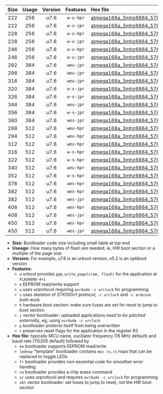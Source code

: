 |Size|Usage|Version|Features|Hex file|
|:-:|:-:|:-:|:-:|:--|
|222|256|u7.6|`w-u-hpr`|[atmega168a_3mhz6864_57600bps_ur.hex](https://raw.githubusercontent.com/stefanrueger/urboot/main//atmega168a_3mhz6864_57600bps_ur.hex)|
|222|256|u7.6|`w-u-jpr`|[atmega168a_3mhz6864_57600bps_ur_vbl.hex](https://raw.githubusercontent.com/stefanrueger/urboot/main//atmega168a_3mhz6864_57600bps_ur_vbl.hex)|
|228|256|u7.6|`w-u-hpr`|[atmega168a_3mhz6864_57600bps_lednop_ur.hex](https://raw.githubusercontent.com/stefanrueger/urboot/main//atmega168a_3mhz6864_57600bps_lednop_ur.hex)|
|228|256|u7.6|`w-u-jpr`|[atmega168a_3mhz6864_57600bps_lednop_ur_vbl.hex](https://raw.githubusercontent.com/stefanrueger/urboot/main//atmega168a_3mhz6864_57600bps_lednop_ur_vbl.hex)|
|246|256|u7.6|`w-u-hpr`|[atmega168a_3mhz6864_57600bps_lednop_fr_ur.hex](https://raw.githubusercontent.com/stefanrueger/urboot/main//atmega168a_3mhz6864_57600bps_lednop_fr_ur.hex)|
|246|256|u7.6|`w-u-jpr`|[atmega168a_3mhz6864_57600bps_lednop_fr_ur_vbl.hex](https://raw.githubusercontent.com/stefanrueger/urboot/main//atmega168a_3mhz6864_57600bps_lednop_fr_ur_vbl.hex)|
|292|384|u7.6|`weu-jpr`|[atmega168a_3mhz6864_57600bps_ee_ur_vbl.hex](https://raw.githubusercontent.com/stefanrueger/urboot/main//atmega168a_3mhz6864_57600bps_ee_ur_vbl.hex)|
|298|384|u7.6|`weu-jpr`|[atmega168a_3mhz6864_57600bps_ee_lednop_ur_vbl.hex](https://raw.githubusercontent.com/stefanrueger/urboot/main//atmega168a_3mhz6864_57600bps_ee_lednop_ur_vbl.hex)|
|316|384|u7.6|`weu-jpr`|[atmega168a_3mhz6864_57600bps_ee_lednop_fr_ur_vbl.hex](https://raw.githubusercontent.com/stefanrueger/urboot/main//atmega168a_3mhz6864_57600bps_ee_lednop_fr_ur_vbl.hex)|
|320|384|u7.6|`w-s-jpr`|[atmega168a_3mhz6864_57600bps_vbl.hex](https://raw.githubusercontent.com/stefanrueger/urboot/main//atmega168a_3mhz6864_57600bps_vbl.hex)|
|326|384|u7.6|`w-s-jpr`|[atmega168a_3mhz6864_57600bps_lednop_vbl.hex](https://raw.githubusercontent.com/stefanrueger/urboot/main//atmega168a_3mhz6864_57600bps_lednop_vbl.hex)|
|344|384|u7.6|`weu-jpr`|[atmega168a_3mhz6864_57600bps_ee_lednop_fr_ce_ur_vbl.hex](https://raw.githubusercontent.com/stefanrueger/urboot/main//atmega168a_3mhz6864_57600bps_ee_lednop_fr_ce_ur_vbl.hex)|
|356|384|u7.6|`w-s-jpr`|[atmega168a_3mhz6864_57600bps_lednop_fr_vbl.hex](https://raw.githubusercontent.com/stefanrueger/urboot/main//atmega168a_3mhz6864_57600bps_lednop_fr_vbl.hex)|
|380|384|u7.6|`wes-jpr`|[atmega168a_3mhz6864_57600bps_ee_vbl.hex](https://raw.githubusercontent.com/stefanrueger/urboot/main//atmega168a_3mhz6864_57600bps_ee_vbl.hex)|
|288|512|u7.6|`weu-hpr`|[atmega168a_3mhz6864_57600bps_ee_ur.hex](https://raw.githubusercontent.com/stefanrueger/urboot/main//atmega168a_3mhz6864_57600bps_ee_ur.hex)|
|294|512|u7.6|`weu-hpr`|[atmega168a_3mhz6864_57600bps_ee_lednop_ur.hex](https://raw.githubusercontent.com/stefanrueger/urboot/main//atmega168a_3mhz6864_57600bps_ee_lednop_ur.hex)|
|312|512|u7.6|`weu-hpr`|[atmega168a_3mhz6864_57600bps_ee_lednop_fr_ur.hex](https://raw.githubusercontent.com/stefanrueger/urboot/main//atmega168a_3mhz6864_57600bps_ee_lednop_fr_ur.hex)|
|316|512|u7.6|`w-s-hpr`|[atmega168a_3mhz6864_57600bps.hex](https://raw.githubusercontent.com/stefanrueger/urboot/main//atmega168a_3mhz6864_57600bps.hex)|
|322|512|u7.6|`w-s-hpr`|[atmega168a_3mhz6864_57600bps_lednop.hex](https://raw.githubusercontent.com/stefanrueger/urboot/main//atmega168a_3mhz6864_57600bps_lednop.hex)|
|340|512|u7.6|`weu-hpr`|[atmega168a_3mhz6864_57600bps_ee_lednop_fr_ce_ur.hex](https://raw.githubusercontent.com/stefanrueger/urboot/main//atmega168a_3mhz6864_57600bps_ee_lednop_fr_ce_ur.hex)|
|352|512|u7.6|`w-s-hpr`|[atmega168a_3mhz6864_57600bps_lednop_fr.hex](https://raw.githubusercontent.com/stefanrueger/urboot/main//atmega168a_3mhz6864_57600bps_lednop_fr.hex)|
|376|512|u7.6|`wes-hpr`|[atmega168a_3mhz6864_57600bps_ee.hex](https://raw.githubusercontent.com/stefanrueger/urboot/main//atmega168a_3mhz6864_57600bps_ee.hex)|
|382|512|u7.6|`wes-hpr`|[atmega168a_3mhz6864_57600bps_ee_lednop.hex](https://raw.githubusercontent.com/stefanrueger/urboot/main//atmega168a_3mhz6864_57600bps_ee_lednop.hex)|
|382|512|u7.6|`wes-jpr`|[atmega168a_3mhz6864_57600bps_ee_lednop_vbl.hex](https://raw.githubusercontent.com/stefanrueger/urboot/main//atmega168a_3mhz6864_57600bps_ee_lednop_vbl.hex)|
|408|512|u7.6|`wes-hpr`|[atmega168a_3mhz6864_57600bps_ee_lednop_fr.hex](https://raw.githubusercontent.com/stefanrueger/urboot/main//atmega168a_3mhz6864_57600bps_ee_lednop_fr.hex)|
|408|512|u7.6|`wes-jpr`|[atmega168a_3mhz6864_57600bps_ee_lednop_fr_vbl.hex](https://raw.githubusercontent.com/stefanrueger/urboot/main//atmega168a_3mhz6864_57600bps_ee_lednop_fr_vbl.hex)|
|450|512|u7.6|`wes-hpr`|[atmega168a_3mhz6864_57600bps_ee_lednop_fr_ce.hex](https://raw.githubusercontent.com/stefanrueger/urboot/main//atmega168a_3mhz6864_57600bps_ee_lednop_fr_ce.hex)|
|450|512|u7.6|`wes-jpr`|[atmega168a_3mhz6864_57600bps_ee_lednop_fr_ce_vbl.hex](https://raw.githubusercontent.com/stefanrueger/urboot/main//atmega168a_3mhz6864_57600bps_ee_lednop_fr_ce_vbl.hex)|

- **Size:** Bootloader code size including small table at top end
- **Useage:** How many bytes of flash are needed, ie, HW boot section or a multiple of the page size
- **Version:** For example, u7.6 is an urboot version, o5.2 is an optiboot version
- **Features:**
  + `w` urboot provides `pgm_write_page(sram, flash)` for the application at `FLASHEND-4+1`
  + `e` EEPROM read/write support
  + `u` uses urprotocol requiring `avrdude -c urclock` for programming
  + `s` uses skeleton of STK500v1 protocol; `-c urclock` and `-c arduino` both work
  + `h` hardware boot section: make sure fuses are set for reset to jump to boot section
  + `j` vector bootloader: uploaded applications *need to be patched externally*, eg, using `avrdude -c urclock`
  + `p` bootloader protects itself from being overwritten
  + `r` preserves reset flags for the application in the register R2
- **Hex file:** typically MCU name, oscillator frequency (16 MHz default) and baud rate (115200 default) followed by
  + `ee` bootloader supports EEPROM read/write
  + `lednop` "template" bootloader contains `mov rx,rx` nops that can be replaced to toggle LEDs
  + `fr` bootloader provides non-essential code for smoother error handing
  + `ce` bootloader provides a chip erase command
  + `ur` uses urprotocol and requires `avrdude -c urclock` for programming
  + `vbl` vector bootloader: set fuses to jump to reset, not the HW boot section
